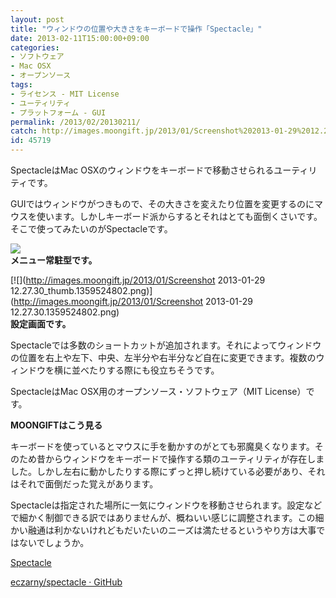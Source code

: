 ```yaml
---
layout: post
title: "ウィンドウの位置や大きさをキーボードで操作「Spectacle」"
date: 2013-02-11T15:00:00+09:00
categories:
- ソフトウェア
- Mac OSX
- オープンソース
tags: 
- ライセンス - MIT License
- ユーティリティ
- プラットフォーム - GUI
permalink: /2013/02/20130211/
catch: http://images.moongift.jp/2013/01/Screenshot%202013-01-29%2012.27.30_thumb.1359524802.png
id: 45719
---
```

SpectacleはMac OSXのウィンドウをキーボードで移動させられるユーティリティです。

  
  

GUIではウィンドウがつきもので、その大きさを変えたり位置を変更するのにマウスを使います。しかしキーボード派からするとそれはとても面倒くさいです。そこで使ってみたいのがSpectacleです。

  

[![](http://images.moongift.jp/2013/01/130129-0001_thumb.1359524799.png)](http://images.moongift.jp/2013/01/130129-0001.1359524799.png)  
**メニュー常駐型です。**

  

[![](http://images.moongift.jp/2013/01/Screenshot 2013-01-29 12.27.30_thumb.1359524802.png)](http://images.moongift.jp/2013/01/Screenshot 2013-01-29 12.27.30.1359524802.png)  
**設定画面です。**

  

Spectacleでは多数のショートカットが追加されます。それによってウィンドウの位置を右上や左下、中央、左半分や右半分など自在に変更できます。複数のウィンドウを横に並べたりする際にも役立ちそうです。

  

SpectacleはMac OSX用のオープンソース・ソフトウェア（MIT License）です。

  
  
  

**MOONGIFTはこう見る**

  

キーボードを使っているとマウスに手を動かすのがとても邪魔臭くなります。そのため昔からウィンドウをキーボードで操作する類のユーティリティが存在しました。しかし左右に動かしたりする際にずっと押し続けている必要があり、それはそれで面倒だった覚えがあります。

  

Spectacleは指定された場所に一気にウィンドウを移動させられます。設定などで細かく制御できる訳ではありませんが、概ねいい感じに調整されます。この細かい融通は利かないけれどもだいたいのニーズは満たせるというやり方は大事ではないでしょうか。

  

[Spectacle](http://spectacleapp.com/)

  
  

[eczarny/spectacle · GitHub](https://github.com/eczarny/spectacle)

